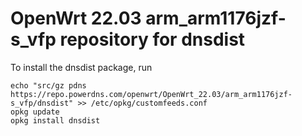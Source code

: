 OpenWrt 22.03 arm_arm1176jzf-s_vfp repository for dnsdist
========

To install the dnsdist package, run

```
echo "src/gz pdns https://repo.powerdns.com/openwrt/OpenWrt_22.03/arm_arm1176jzf-s_vfp/dnsdist" >> /etc/opkg/customfeeds.conf
opkg update
opkg install dnsdist
```
